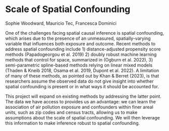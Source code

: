 # Scale of Spatial Confounding

Sophie Woodward, Mauricio Tec, Francesca Dominici

One of the challenges facing spatial causal inference  is spatial confounding, which arises due to the presence of an unmeasured, spatially-varying variable that influences both exposure and outcome. Recent methods to address spatial confounding include 1) distance-adjusted propensity score methods (Papadogeorgou et al. 2019) 2) doubly robust machine learning methods that control for space, summarized in (Ogburn et al. 2022), 3) semi-parametric spline-based methods relying on linear mixed models (Thaden & Kneib 2018, Osama et al. 2019, Dupont et al. 2022). A limitation of many of these methods, as pointed out by Khan & Berret (2023), is that researchers assume the observed data do not give insight into whether spatial confounding is present or in what ways it should be accounted for.

This project will expand on existing methods by addressing the latter point. The data we have access to provides us an advantage: we can learn the association of air pollution exposure and confounders within finer areal units, such as zip codes and census tracts, allowing us to make assumptions about the scale of spatial confounding. We will then leverage this information to make inference robust to spatial confounding.